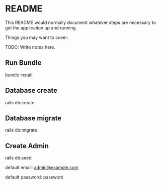# README

This README would normally document whatever steps are necessary to get the
application up and running.

Things you may want to cover:

TODO: Write notes here.



##	Run Bundle
bundle install

##	Database create
rails db:create

##	Database migrate
rails db:migrate

##	Create Admin
rails db:seed 

default email: admin@example.com

default password: password